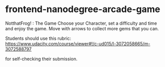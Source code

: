 frontend-nanodegree-arcade-game
===============================

NotthatFrog! : The Game
Choose your Character, set a difficulty and time and enjoy the game.
Move with arrows to collect more gems that you can.

Students should use this rubric: https://www.udacity.com/course/viewer#!/c-ud015/l-3072058665/m-3072588797

for self-checking their submission.
